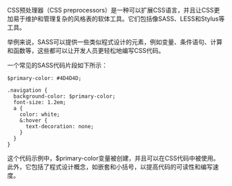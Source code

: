 

CSS预处理器（CSS preprocessors）是一种可以扩展CSS语言，并且让CSS更加易于维护和管理复杂的风格表的软体工具。它们包括像SASS、LESS和Stylus等工具。

举例来说，SASS可以提供一些类似程式设计的元素，例如变量、条件语句、计算和函数等，这些都可以让开发人员更轻松地编写CSS代码。

一个常见的SASS代码片段如下所示：

```
$primary-color: #4D4D4D;

.navigation {
  background-color: $primary-color;
  font-size: 1.2em;
  a {
    color: white;
    &:hover {
      text-decoration: none;
    }
  }
}
```

这个代码示例中，$primary-color变量被创建，并且可以在CSS代码中被使用。此外，它包括了程式设计概念，如嵌套和小括号，以提高代码的可读性和编写速度。